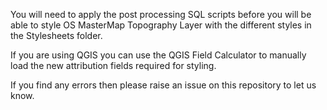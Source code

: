 You will need to apply the post processing SQL scripts before you will be able to style OS MasterMap Topography Layer with the different styles in the Stylesheets folder.

If you are using QGIS you can use the QGIS Field Calculator to manually load the new attribution fields required for styling.

If you find any errors then please raise an issue on this repository to let us know.
